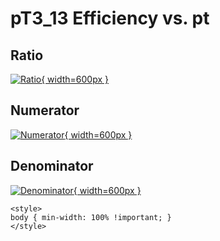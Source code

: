 # pT3_13 Efficiency vs. pt

## Ratio

[![Ratio](../mtv/var/pT3_13_eff_pt.png){ width=600px }](../mtv/var/pT3_13_eff_pt.pdf)

## Numerator

[![Numerator](../mtv/num/pT3_13_eff_pt_num.png){ width=600px }](../mtv/num/pT3_13_eff_pt_num.pdf)

## Denominator

[![Denominator](../mtv/den/pT3_13_eff_pt_den.png){ width=600px }](../mtv/den/pT3_13_eff_pt_den.pdf)


``` {=html}
<style>
body { min-width: 100% !important; }
</style>
```
